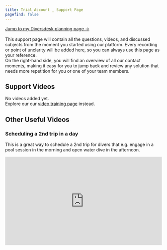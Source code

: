 ```yaml
---
title: Trial Account _ Support Page 
pagefind: false
---
```

<a href="https://trial.diversdesk.com/planning?persist_date=2024-08-30&persist_previous_path=%2Fplanning&persist_operator_id=613d4d98-87c0-41a0-9fc4-47fa520b0ab8&persist_establishment_id=effe0d15-cadd-45ff-9150-64ec177c744f&persist_timezone=Asia%2FMakassar" target="_blank">Jump to my Diversdesk planning page -></a> <br><br>
This support page will contain all the questions, videos, and discussed subjects from the moment you started using our platform. Every recording or point of unclarity will be added here, so you can always use this page as your reference. </br>
On the right-hand side, you will find an overview of all our contact moments, making it easy for you to jump back and review any solution that needs more repetition for you or one of your team members.

## Support Videos
No videos added yet. <br>
Explore our our [video training page](/video_training) instead.

## Other Useful Videos 
### Scheduling a 2nd trip in a day 
This is a great way to schedule a 2nd trip for divers that e.g. engage in a pool session in the morning and open water dive in the afternoon. 
<div style="position: relative; padding-bottom: 56.25%; height: 0;"><iframe src="https://www.loom.com/embed/3fdb1c7d49ac44ccb98150db41b67c72?sid=ad3c780c-c783-40c7-8f02-8526449d4fb9" frameborder="0" webkitallowfullscreen mozallowfullscreen allowfullscreen style="position: absolute; top: 0; left: 0; width: 100%; height: 100%;"></iframe></div>